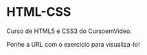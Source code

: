 # HTML-CSS
 Curso de HTML5 e CSS3 do CursoemVideo.
 
 Ponhe a URL com o exercicio para visualiza-lo!
